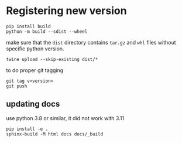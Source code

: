 # Registering new version

```
pip install build
python -m build --sdist --wheel

```

make sure that the `dist` directory contains `tar.gz` and `whl` files without specific python version.

```
twine upload --skip-existing dist/*
```
to do proper git tagging
```
git tag v<version>
git push
```

## updating docs

use python 3.8 or similar, it did not work with 3.11
```
pip install -e .
sphinx-build -M html docs docs/_build
```
